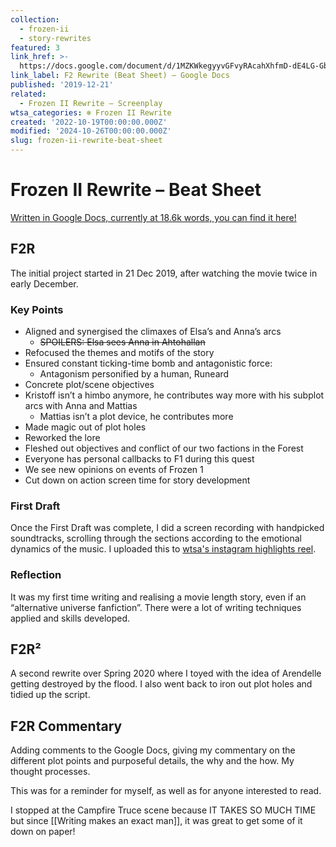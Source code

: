 ```yaml
---
collection:
  - frozen-ii
  - story-rewrites
featured: 3
link_href: >-
  https://docs.google.com/document/d/1MZKWkegyyvGFvyRAcahXhfmD-dE4LG-GbGaRsCyl7-s/edit?usp=sharing
link_label: F2 Rewrite (Beat Sheet) – Google Docs
published: '2019-12-21'
related:
  - Frozen II Rewrite – Screenplay
wtsa_categories: ❄️ Frozen II Rewrite
created: '2022-10-19T00:00:00.000Z'
modified: '2024-10-26T00:00:00.000Z'
slug: frozen-ii-rewrite-beat-sheet
---
```

# Frozen II Rewrite – Beat Sheet

[Written in Google Docs, currently at 18.6k words, you can find it here!](https://docs.google.com/document/d/1MZKWkegyyvGFvyRAcahXhfmD-dE4LG-GbGaRsCyl7-s/edit?usp=sharing)

## F2R

The initial project started in 21 Dec 2019, after watching the movie twice in early December.

### Key Points

- Aligned and synergised the climaxes of Elsa’s and Anna’s arcs
	- ~~SPOILERS: Elsa sees Anna in Ahtohallan~~
- Refocused the themes and motifs of the story
- Ensured constant ticking-time bomb and antagonistic force:
	- Antagonism personified by a human, Runeard
- Concrete plot/scene objectives
- Kristoff isn’t a himbo anymore, he contributes way more with his subplot arcs with Anna and Mattias
	- Mattias isn’t a plot device, he contributes more
- Made magic out of plot holes
- Reworked the lore
- Fleshed out objectives and conflict of our two factions in the Forest
- Everyone has personal callbacks to F1 during this quest
- We see new opinions on events of Frozen 1
- Cut down on action screen time for story development

### First Draft

Once the First Draft was complete, I did a screen recording with handpicked soundtracks, scrolling through the sections according to the emotional dynamics of the music. I uploaded this to [wtsa's instagram highlights reel](https://www.instagram.com/whatsthestoryabout/).

### Reflection

It was my first time writing and realising a movie length story, even if an “alternative universe fanfiction”. There were a lot of writing techniques applied and skills developed.

## F2R²

A second rewrite over Spring 2020 where I toyed with the idea of Arendelle getting destroyed by the flood. I also went back to iron out plot holes and tidied up the script.

## F2R Commentary

Adding comments to the Google Docs, giving my commentary on the different plot points and purposeful details, the why and the how. My thought processes.

This was for a reminder for myself, as well as for anyone interested to read.

I stopped at the Campfire Truce scene because IT TAKES SO MUCH TIME but since [[Writing makes an exact man]], it was great to get some of it down on paper!
